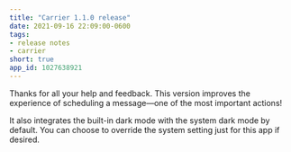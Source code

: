 ```yaml
---
title: "Carrier 1.1.0 release"
date: 2021-09-16 22:09:00-0600
tags:
- release notes
- carrier
short: true
app_id: 1027638921
---
```


Thanks for all your help and feedback. This version improves the experience of scheduling a message—one of the most important actions!

It also integrates the built-in dark mode with the system dark mode by default. You can choose to override the system setting just for this app if desired.
